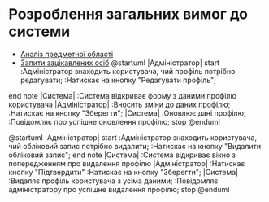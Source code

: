 # Розроблення загальних вимог до системи

- [Аналіз предметної області](/requirements/state-of-the-art.html)
- [Запити зацікавлених осіб](/requirements/stakeholders-needs.html)
@startuml
|Адміністратор| 
    start
    :Адміністратор знаходить користувача, чий профіль потрібно редагувати;
    :Натискає на кнопку "Редагувати профіль";
    <!-- note left #ffaaaa
    wrong_access_rights -->
end note
|Система|
    :Система відкриває форму з даними профілю користувача
|Адміністратор| 
    :Вносить зміни до даних профілю;
    :Натискає на кнопку "Зберегти";
|Система| 
    :Оновлює дані профілю;
    :Повідомляє про успішне оновлення профілю;
    stop
@enduml

@startuml
|Адміністратор| 
    start
    :Адміністратор знаходить користувача, чий обліковий запис потрібно видалити;
    :Натискає на кнопку "Видалити обліковий запис";
    <!-- note left #ffaaaa
    wrong_access_rights -->
end note
|Система|
    :Система відкриває вікно з попередженням про видалення профілю
|Адміністратор| 
    :Натискає кнопку "Підтвердити"
    :Натискає на кнопку "Зберегти";
|Система| 
    :Видаляє профіль користувача з усіма даними;
    :Повідомляє адміністратору про успішне видалення профілю;
    stop
@enduml

